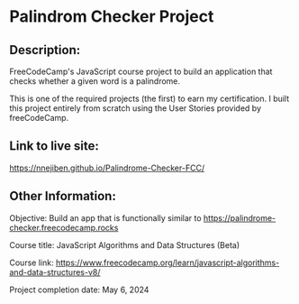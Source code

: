 # Palindrom Checker Project

## Description:
FreeCodeCamp's JavaScript course project to build an application that checks whether a given word is a palindrome.

This is one of the required projects (the first) to earn my certification. I built this project entirely from scratch using the User Stories provided by freeCodeCamp.

## Link to live site:
https://nnejiben.github.io/Palindrome-Checker-FCC/

## Other Information:

Objective: Build an app that is functionally similar to https://palindrome-checker.freecodecamp.rocks

Course title: JavaScript Algorithms and Data Structures (Beta)

Course link: https://www.freecodecamp.org/learn/javascript-algorithms-and-data-structures-v8/

Project completion date: May 6, 2024